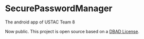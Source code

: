 SecurePasswordManager
=====================

The android app of USTAC Team 8

Now public. This project is open source based on a [DBAD License](http://www.dbad-license.org/).

